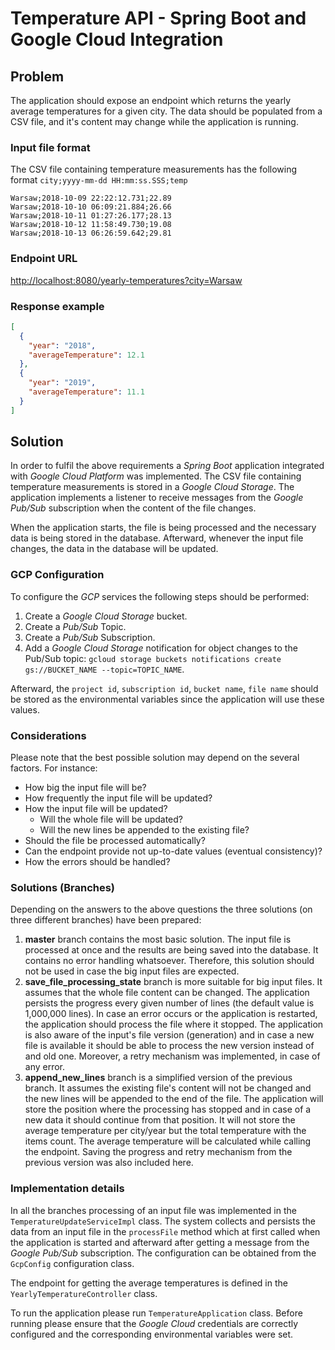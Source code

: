 # Temperature API - Spring Boot and Google Cloud Integration

## Problem

The application should expose an endpoint which returns the yearly average temperatures for a given city. The data should be populated from a CSV file, and it's content may change while the application is running.

### Input file format

The CSV file containing temperature measurements has the following format `city;yyyy-mm-dd HH:mm:ss.SSS;temp`

```csv
Warsaw;2018-10-09 22:22:12.731;22.89
Warsaw;2018-10-10 06:09:21.884;26.66
Warsaw;2018-10-11 01:27:26.177;28.13
Warsaw;2018-10-12 11:58:49.730;19.08
Warsaw;2018-10-13 06:26:59.642;29.81
```

### Endpoint URL

<http://localhost:8080/yearly-temperatures?city=Warsaw>

### Response example

```json
[
  {
	"year": "2018",
	"averageTemperature": 12.1
  },
  {
	"year": "2019",
	"averageTemperature": 11.1
  }
]
```

## Solution

In order to fulfil the above requirements a *Spring Boot* application integrated with *Google Cloud Platform* was implemented. The CSV file containing temperature measurements is stored in a *Google Cloud Storage*. The application implements a listener to receive messages from the *Google Pub/Sub* subscription when the content of the file changes.

When the application starts, the file is being processed and the necessary data is being stored in the database. Afterward, whenever the input file changes, the data in the database will be updated.

### GCP Configuration

To configure the *GCP* services the following steps should be performed:

1. Create a *Google Cloud Storage* bucket.
2. Create a *Pub/Sub* Topic.
3. Create a *Pub/Sub* Subscription.
4. Add a *Google Cloud Storage* notification for object changes to the Pub/Sub topic: `gcloud storage buckets notifications create gs://BUCKET_NAME --topic=TOPIC_NAME`.

Afterward, the `project id`, `subscription id`, `bucket name`, `file name` should be stored as the environmental variables since the application will use these values.

### Considerations

Please note that the best possible solution may depend on the several factors. For instance:

- How big the input file will be?
- How frequently the input file will be updated?
- How the input file will be updated?
    - Will the whole file will be updated?
    - Will the new lines be appended to the existing file?
- Should the file be processed automatically?
- Can the endpoint provide not up-to-date values (eventual consistency)?
- How the errors should be handled?

### Solutions (Branches)

Depending on the answers to the above questions the three solutions (on three different branches) have been prepared:

1. **master** branch contains the most basic solution. The input file is processed at once and the results are being saved into the database. It contains no error handling whatsoever. Therefore, this solution should not be used in case the big input files are expected.
2. **save_file_processing_state** branch is more suitable for big input files. It assumes that the whole file content can be changed. The application persists the progress every given number of lines (the default value is 1,000,000 lines). In case an error occurs or the application is restarted, the application should process the file where it stopped. The application is also aware of the input's file version (generation) and in case a new file is available it should be able to process the new version instead of and old one. Moreover, a retry mechanism was implemented, in case of any error.
3. **append_new_lines** branch is a simplified version of the previous branch. It assumes the existing file's content will not be changed and the new lines will be appended to the end of the file. The application will store the position where the processing has stopped and in case of a new data it should continue from that position. It will not store the average temperature per city/year but the total temperature with the items count. The average temperature will be calculated while calling the endpoint. Saving the progress and retry mechanism from the previous version was also included here.

### Implementation details

In all the branches processing of an input file was implemented in the `TemperatureUpdateServiceImpl` class. The system collects and persists the data from an input file in the `processFile` method which at first called when the application is started and afterward after getting a message from the *Google Pub/Sub* subscription. The configuration can be obtained from the `GcpConfig` configuration class.

The endpoint for getting the average temperatures is defined in the `YearlyTemperatureController` class.

To run the application please run `TemperatureApplication` class. Before running please ensure that the *Google Cloud* credentials are correctly configured and the corresponding environmental variables were set.